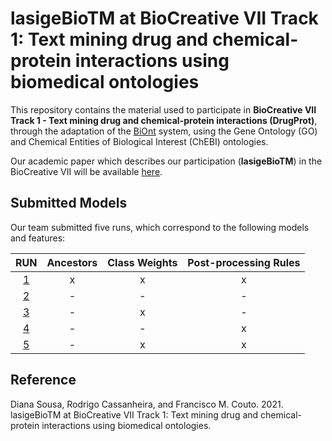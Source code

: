 # lasigeBioTM at BioCreative VII Track 1: Text mining drug and chemical-protein interactions using biomedical ontologies

This repository contains the material used to participate in **BioCreative VII Track 1 - Text mining drug and chemical-protein interactions (DrugProt)**, through the adaptation of the [BiOnt](https://github.com/lasigeBioTM/BiOnt) system, using the Gene Ontology (GO) and Chemical Entities of Biological Interest (ChEBI) ontologies.

Our academic paper which describes our participation (**lasigeBioTM**) in the BioCreative VII will be available [here](https://scholar.google.com/scholar?oi=bibs&cluster=14474104133921297233&btnI=1&hl=pt-PT).

## Submitted Models

Our team submitted five runs, which correspond to the following models and features:

| RUN | Ancestors | Class Weights | Post-processing Rules |
|:---:|:---:|:---:|:---:|
| [1](https://drive.google.com/drive/folders/1gIgtXbz8OZLAtR-IR2QE3US7kyanhPyy?usp=sharing) | x | x | x |
| [2](https://drive.google.com/drive/folders/18RaIR3gOJGA2xrmw5MhZaXR64ras3muE?usp=sharing) | - | - | - |
| [3](https://drive.google.com/drive/folders/1ANVwdxjS3u06wXdHVr881JcovqQbefni?usp=sharing) | - | x | - |
| [4](https://drive.google.com/drive/folders/1VLQOXKzD7hry11etQFnkprDOrDk1npwi?usp=sharing) | - | - | x |
| [5](https://drive.google.com/drive/folders/1NaBUjErWB_NPi7_kul7jSeQfYXVhBZEb?usp=sharing) | - | x | x |

## Reference

Diana Sousa, Rodrigo Cassanheira, and Francisco M. Couto. 2021. lasigeBioTM at BioCreative VII Track 1: Text mining drug and chemical-protein interactions using biomedical ontologies. 




